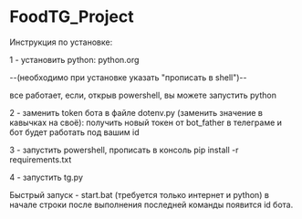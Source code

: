 # FoodTG_Project

Инструкция по установке:

1 - установить python: python.org 

--(необходимо при установке указать "прописать в shell")--

все работает, если, открыв powershell, вы можете запустить python

2 - заменить token бота в файле dotenv.py (заменить значение в кавычках на своё):
получить новый токен от bot_father в телеграме и бот будет работать под вашим id

3 - запустить powershell, прописать в консоль pip install -r requirements.txt

4 - запустить tg.py

Быстрый запуск - start.bat (требуется только интернет и python) в начале строки после выполнения последней команды появится id бота. 
